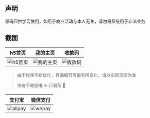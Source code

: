 ## 声明

源码只供学习使用，如用于商业活动与本人无关，请勿将系统用于非法业务

## 截图

| h5首页 | 我的主页 | 收款码 |
| :------: | :------: | :------: |
| ![h5首页](https://github.com/zohar001/runscore/blob/master/pic/1.jpg) | ![我的主页](https://github.com/zohar001/runscore/blob/master/pic/2.jpg) | ![收款码](https://github.com/zohar001/runscore/blob/master/pic/3.jpg) |

> 由于程序不断优化，界面细节可能有所变化，请以实际页面为准

> 作者不喝咖啡 :coffee: 只喝茶 :tea:


| 支付宝 | 微信支付 |
| :------: | :------: |
| ![alipay](https://github.com/zohar001/runscore/blob/master/pic/alipay.jpg) | ![wepay](https://github.com/zohar001/runscore/blob/master/pic/wechant.png) |

